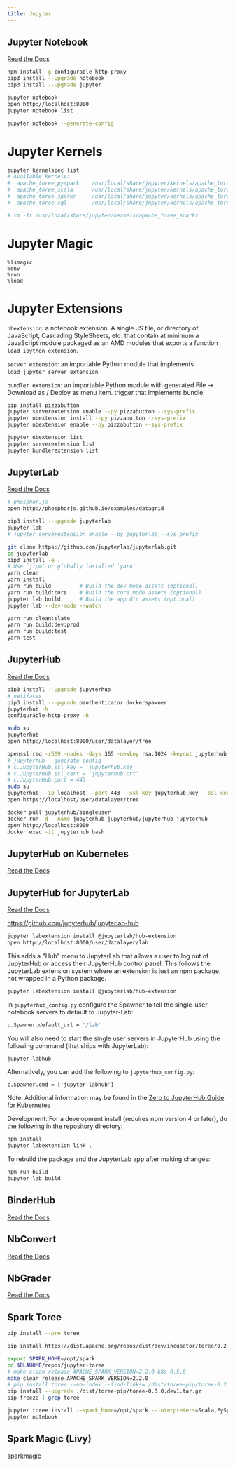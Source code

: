 ```yaml
---
title: Jupyter
---
```


## Jupyter Notebook

[Read the Docs](https://jupyter-notebook.readthedocs.io)

```bash
npm install -g configurable-http-proxy
pip3 install --upgrade notebook
pip3 install --upgrade jupyter
```

```bash
jupyter notebook
open http://localhost:8000
jupyter notebook list
```

```bash
jupyter notebook --generate-config
```
 
# Jupyter Kernels

```bash
jupyter kernelspec list
# Available kernels:
#  apache_toree_pyspark    /usr/local/share/jupyter/kernels/apache_toree_pyspark
#  apache_toree_scala      /usr/local/share/jupyter/kernels/apache_toree_scala
#  apache_toree_sparkr     /usr/local/share/jupyter/kernels/apache_toree_sparkr
#  apache_toree_sql        /usr/local/share/jupyter/kernels/apache_toree_sql

# rm -fr /usr/local/share/jupyter/kernels/apache_toree_sparkr
```

# Jupyter Magic

```
%lsmagic
%env
%run
%load
```

# Jupyter Extensions

`nbextension`: a notebook extension. A single JS file, or directory of JavaScript, Cascading StyleSheets, etc. that contain at minimum a JavaScript module packaged as an AMD modules that exports a function `load_ipython_extension`.

`server extension`: an importable Python module that implements `load_jupyter_server_extension`.

`bundler extension`: an importable Python module with generated File -> Download as / Deploy as menu item. trigger that implements bundle.

```bash
pip install pizzabutton
jupyter serverextension enable --py pizzabutton --sys-prefix
jupyter nbextension install --py pizzabutton --sys-prefix
jupyter nbextension enable --py pizzabutton --sys-prefix
```

```bash
jupyter nbextension list
jupyter serverextension list
jupyter bundlerextension list
```

## JupyterLab

[Read the Docs](https://jupyterlab.readthedocs.io)

```bash
# phosphor.js
open http://phosphorjs.github.io/examples/datagrid
```

```bash
pip3 install --upgrade jupyterlab
jupyter lab
# jupyter serverextension enable --py jupyterlab --sys-prefix
```

```bash
git clone https://github.com/jupyterlab/jupyterlab.git
cd jupyterlab
pip3 install -e .
# Use `jlpm` or globally installed `yarn`
yarn clean
yarn install
yarn run build         # Build the dev mode assets (optional)
yarn run build:core    # Build the core mode assets (optional)
jupyter lab build      # Build the app dir assets (optional)
jupyter lab --dev-mode --watch
```

```bash
yarn run clean:slate
yarn run build:dev:prod
yarn run build:test
yarn test
```

## JupyterHub

[Read the Docs](https://jupyterhub-tutorial.readthedocs.io)

```bash
pip3 install --upgrade jupyterhub
# netifaces
pip3 install --upgrade oauthenticator dockerspawner
jupyterhub -h
configurable-http-proxy -h
```

```bash
sudo su
jupyterhub
open http://localhost:8000/user/datalayer/tree
```

```bash
openssl req -x509 -nodes -days 365 -newkey rsa:1024 -keyout jupyterhub.key -out jupyterhub.crt
# jupyterhub --generate-config
# c.JupyterHub.ssl_key = 'jupyterhub.key'
# c.JupyterHub.ssl_cert = 'jupyterhub.crt'
# c.JupyterHub.port = 443
sudo su
jupyterhub --ip localhost --port 443 --ssl-key jupyterhub.key --ssl-cert jupyterhub.crt
open https://localhost/user/datalayer/tree
```

```bash
docker pull jupyterhub/singleuser
docker run -d --name jupyterhub jupyterhub/jupyterhub jupyterhub
open http://localhost:8000
docker exec -it jupyterhub bash
```

## JupyterHub on Kubernetes

[Read the Docs](https://zero-to-jupyterhub.readthedocs.io)

## JupyterHub for JupyterLab

[Read the Docs](https://zero-to-jupyterhub.readthedocs.io)

https://github.com/jupyterhub/jupyterlab-hub

```bash
jupyter labextension install @jupyterlab/hub-extension
open http://localhost:8000/user/datalayer/lab
```

This adds a "Hub" menu to JupyterLab that allows a user to log out of JupyterHub or access their JupyterHub control panel. This follows the JupyterLab extension system where an extension is just an npm package, not wrapped in a Python package.

```bash
jupyter labextension install @jupyterlab/hub-extension
```

In `jupyterhub_config.py` configure the Spawner to tell the single-user notebook servers to default to Jupyter-Lab:

```bash
c.Spawner.default_url = '/lab'
```

You will also need to start the single user servers in JupyterHub using the following command (that ships with JupyterLab):

```bash
jupyter labhub
```

Alternatively, you can add the following to `jupyterhub_config.py`:

```
c.Spawner.cmd = ['jupyter-labhub']
```

Note: Additional information may be found in the [Zero to JupyterHub Guide for Kubernetes](https://zero-to-jupyterhub.readthedocs.io/en/latest/user-environment.html#use-jupyterlab-by-default)

Development: For a development install (requires npm version 4 or later), do the following in the repository directory:

```bash
npm install
jupyter labextension link .
```

To rebuild the package and the JupyterLab app after making changes:

```bash
npm run build
jupyter lab build
```

## BinderHub

[Read the Docs](https://binderhub.readthedocs.io)

## NbConvert

[Read the Docs](https://nbconvert.readthedocs.io)

## NbGrader

[Read the Docs](https://nbgrader.readthedocs.io)

## Spark Toree

```bash
pip install --pre toree
```

```bash
pip install https://dist.apache.org/repos/dist/dev/incubator/toree/0.2.0/snapshots/dev1/toree-pip/toree-0.2.0.dev1.tar.gz
```

```bash
export SPARK_HOME=/opt/spark
cd $DLAHOME/repos/jupyter-toree
# make clean release APACHE_SPARK_VERSION=2.2.0-k8s-0.5.0
make clean release APACHE_SPARK_VERSION=2.2.0
# pip install toree --no-index --find-links=./dist/toree-pip/toree-0.2.0.dev1.tar.gz
pip install --upgrade ./dist/toree-pip/toree-0.3.0.dev1.tar.gz
pip freeze | grep toree
```

```bash
jupyter toree install --spark_home=/opt/spark --interpreters=Scala,PySpark,SparkR,SQL
jupyter notebook
```

## Spark Magic (Livy)

[sparkmagic](https://github.com/jupyter-incubator/sparkmagic)
